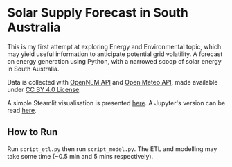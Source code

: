 # Solar Supply Forecast in South Australia

This is my first attempt at exploring Energy and Environmental topic, which may yield useful information to anticipate potential grid volatility. A forecast on energy generation using Python, with a narrowed scoop of solar energy in South Australia.

Data is collected with [OpenNEM API](https://opennem.org.au/) and [Open Meteo API](https://open-meteo.com/), made available under [CC BY 4.0 License](https://creativecommons.org/licenses/by/4.0/).

A simple Steamlit visualisation is presented [here](https://shuuheialb-solar-supply-forecast-script-model-cakycc.streamlit.app/). A Jupyter's version can be read [here](https://nbviewer.org/github/ShuuheiAlb/solar-supply-forecast/blob/main/nb.ipynb).

## How to Run

Run `script_etl.py` then run `script_model.py`. The ETL and modelling may take some time (~0.5 min and 5 mins respectively).